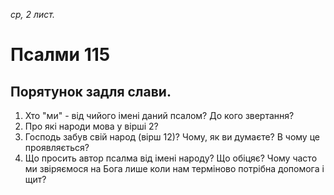 
_ср, 2 лист._

# Псалми 115

## Порятунок задля слави.
1. Хто "ми" - від чийого імені даний псалом? До кого звертання?
2. Про які народи мова у вірші 2?
3. Господь забув свій народ (вірш 12)? Чому, як ви думаєте? В чому це проявляється?
4. Що просить автор псалма від імені народу? Що обіцяє? Чому часто ми звіряємося на Бога лише коли нам терміново потрібна допомога і щит?

